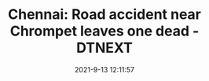 ---
"title": "Chennai: Road accident near Chrompet leaves one dead - DTNEXT"
"date": "2021-9-13 12:11:57"
"feed_name": "GOOGLENEWSCONSTRUCTION"
"feed_website": "https://news.google.com/search?q=construction%2Bincident&hl=en-US&gl=US&ceid=US:en"
"feed_rss": "https://news.google.com/rss/search?q=construction%2Bincident&hl=en-US&gl=US&ceid=US:en"
"link": "https://www.dtnext.in/News/City/2021/09/13173958/1317905/Chennai-Road-accident-near-Chrompet-leaves-one-dead.vpf"
"file": "_posts/2021-1-1-6c81170ba89d3163ef619f906dea28554c36060d.md"
"accident": "1"
"drilling": "1"
---